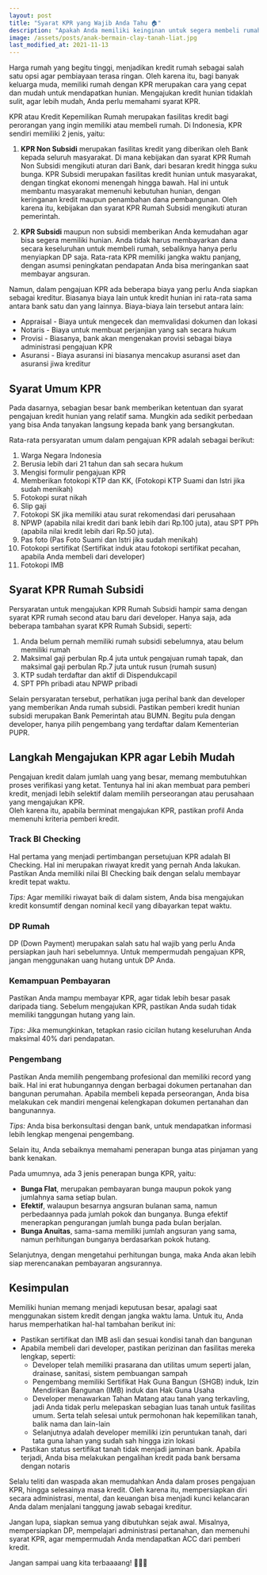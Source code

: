 ```yaml
---
layout: post
title: "Syarat KPR yang Wajib Anda Tahu 🏠"
description: "Apakah Anda memiliki keinginan untuk segera membeli rumah? Berikut ini berbagai syarat KPR dan langkah pengajuan serta tips-nya, agar cepat ACC Bank."
image: /assets/posts/anak-bermain-clay-tanah-liat.jpg
last_modified_at: 2021-11-13
---
```


Harga rumah yang begitu tinggi, menjadikan kredit rumah sebagai salah satu opsi agar pembiayaan terasa ringan. Oleh karena itu, bagi banyak keluarga muda, memiliki rumah dengan KPR merupakan cara yang cepat dan mudah untuk mendapatkan hunian. Mengajukan kredit hunian tidaklah sulit, agar lebih mudah, Anda perlu memahami syarat KPR.

KPR atau Kredit Kepemilikan Rumah merupakan fasilitas kredit bagi perorangan yang ingin memiliki atau membeli rumah. Di Indonesia, KPR sendiri memiliki 2 jenis, yaitu:

1. **KPR Non Subsidi** merupakan fasilitas kredit yang diberikan oleh Bank kepada seluruh masyarakat. Di mana kebijakan dan syarat KPR Rumah Non Subsidi mengikuti aturan dari Bank, dari besaran kredit hingga suku bunga.
KPR Subsidi merupakan fasilitas kredit hunian untuk masyarakat, dengan tingkat ekonomi menengah hingga bawah. Hal ini untuk membantu masyarakat memenuhi kebutuhan hunian, dengan keringanan kredit maupun penambahan dana pembangunan. Oleh karena itu, kebijakan dan syarat KPR Rumah Subsidi mengikuti aturan pemerintah.

2. **KPR Subsidi** maupun non subsidi memberikan Anda kemudahan agar bisa segera memiliki hunian. Anda tidak harus membayarkan dana secara keseluruhan untuk membeli rumah, sebaliknya hanya perlu menyiapkan DP saja. Rata-rata KPR memiliki jangka waktu panjang, dengan asumsi peningkatan pendapatan Anda bisa meringankan saat membayar angsuran.

Namun, dalam pengajuan KPR ada beberapa biaya yang perlu Anda siapkan sebagai kreditur. Biasanya biaya lain untuk kredit hunian ini rata-rata sama antara bank satu dan yang lainnya. Biaya-biaya lain tersebut antara lain:

* Appraisal - Biaya untuk mengecek dan memvalidasi dokumen dan lokasi
* Notaris - Biaya untuk membuat perjanjian yang sah secara hukum
* Provisi - Biasanya, bank akan mengenakan provisi sebagai biaya administrasi pengajuan KPR
* Asuransi - Biaya asuransi ini biasanya mencakup asuransi aset dan asuransi jiwa kreditur

## Syarat Umum KPR

Pada dasarnya, sebagian besar bank memberikan ketentuan dan syarat pengajuan kredit hunian yang relatif sama. Mungkin ada sedikit perbedaan yang bisa Anda tanyakan langsung kepada bank yang bersangkutan.

Rata-rata persyaratan umum dalam pengajuan KPR adalah sebagai berikut:

1. Warga Negara Indonesia
2. Berusia lebih dari 21 tahun dan sah secara hukum
3. Mengisi formulir pengajuan KPR
4. Memberikan fotokopi KTP dan KK, (Fotokopi KTP Suami dan Istri jika sudah menikah)
5. Fotokopi surat nikah
6. Slip gaji
7. Fotokopi SK jika memiliki atau surat rekomendasi dari perusahaan
8. NPWP (apabila nilai kredit dari bank lebih dari Rp.100 juta), atau SPT PPh (apabila nilai kredit lebih dari Rp.50 juta).
9. Pas foto (Pas Foto Suami dan Istri jika sudah menikah)
10. Fotokopi sertifikat (Sertifikat induk atau fotokopi sertifikat pecahan, apabila Anda membeli dari developer)
11. Fotokopi IMB

## Syarat KPR Rumah Subsidi

Persyaratan untuk mengajukan KPR Rumah Subsidi hampir sama dengan syarat KPR rumah second atau baru dari developer. Hanya saja, ada beberapa tambahan syarat KPR Rumah Subsidi, seperti:

1. Anda belum pernah memiliki rumah subsidi sebelumnya, atau belum memiliki rumah
2. Maksimal gaji perbulan Rp.4 juta untuk pengajuan rumah tapak, dan maksimal gaji perbulan Rp.7 juta untuk rusun (rumah susun)
3. KTP sudah terdaftar dan aktif di Dispendukcapil
4. SPT PPh pribadi atau NPWP pribadi

Selain persyaratan tersebut, perhatikan juga perihal bank dan developer yang memberikan Anda rumah subsidi. Pastikan pemberi kredit hunian subsidi merupakan Bank Pemerintah atau BUMN. Begitu pula dengan developer, hanya pilih pengembang yang terdaftar dalam Kementerian PUPR.

## Langkah Mengajukan KPR agar Lebih Mudah

Pengajuan kredit dalam jumlah uang yang besar, memang membutuhkan proses verifikasi yang ketat. Tentunya hal ini akan membuat para pemberi kredit, menjadi lebih selektif dalam memilih perseorangan atau perusahaan yang mengajukan KPR.  
Oleh karena itu, apabila berminat mengajukan KPR, pastikan profil Anda memenuhi kriteria pemberi kredit.

### Track BI Checking

Hal pertama yang menjadi pertimbangan persetujuan KPR adalah BI Checking. Hal ini merupakan riwayat kredit yang pernah Anda lakukan. Pastikan Anda memiliki nilai BI Checking baik dengan selalu membayar kredit tepat waktu.

*Tips:* Agar memiliki riwayat baik di dalam sistem, Anda bisa mengajukan kredit konsumtif dengan nominal kecil yang dibayarkan tepat waktu.

### DP Rumah

DP (Down Payment) merupakan salah satu hal wajib yang perlu Anda persiapkan jauh hari sebelumnya. Untuk mempermudah pengajuan KPR, jangan menggunakan uang hutang untuk DP Anda.

### Kemampuan Pembayaran

Pastikan Anda mampu membayar KPR, agar tidak lebih besar pasak daripada tiang. Sebelum mengajukan KPR, pastikan Anda sudah tidak memiliki tanggungan hutang yang lain.

*Tips:* Jika memungkinkan, tetapkan rasio cicilan hutang keseluruhan Anda maksimal 40% dari pendapatan.

### Pengembang

Pastikan Anda memilih pengembang profesional dan memiliki record yang baik. Hal ini erat hubungannya dengan berbagai dokumen pertanahan dan bangunan perumahan. Apabila membeli kepada perseorangan, Anda bisa melakukan cek mandiri mengenai kelengkapan dokumen pertanahan dan bangunannya.

*Tips:* Anda bisa berkonsultasi dengan bank, untuk mendapatkan informasi lebih lengkap mengenai pengembang.

Selain itu, Anda sebaiknya memahami penerapan bunga atas pinjaman yang bank kenakan.

Pada umumnya, ada 3 jenis penerapan bunga KPR, yaitu:

* **Bunga Flat**, merupakan pembayaran bunga maupun pokok yang jumlahnya sama setiap bulan.
* **Efektif**, walaupun besarnya angsuran bulanan sama, namun perbedaannya pada jumlah pokok dan bunganya. Bunga efektif menerapkan pengurangan jumlah bunga pada bulan berjalan.
* **Bunga Anuitas**, sama-sama memiliki jumlah angsuran yang sama, namun perhitungan bunganya berdasarkan pokok hutang.

Selanjutnya, dengan mengetahui perhitungan bunga, maka Anda akan lebih siap merencanakan pembayaran angsurannya.

## Kesimpulan

Memiliki hunian memang menjadi keputusan besar, apalagi saat menggunakan sistem kredit dengan jangka waktu lama. Untuk itu, Anda harus memperhatikan hal-hal tambahan berikut ini:

* Pastikan sertifikat dan IMB asli dan sesuai kondisi tanah dan bangunan
* Apabila membeli dari developer, pastikan perizinan dan fasilitas mereka lengkap, seperti:
  * Developer telah memiliki prasarana dan utilitas umum seperti jalan, drainase, sanitasi, sistem pembuangan sampah
  * Pengembang memiliki Sertifikat Hak Guna Bangun (SHGB) induk, Izin Mendirikan Bangunan (IMB) induk dan Hak Guna Usaha
  * Developer menawarkan Tahan Matang atau tanah yang terkavling, jadi Anda tidak perlu melepaskan sebagian luas tanah untuk fasilitas umum. Serta telah selesai untuk permohonan hak kepemilikan tanah, balik nama dan lain-lain
  * Selanjutnya adalah developer memiliki izin peruntukan tanah, dari tata guna lahan yang sudah sah hingga izin lokasi
* Pastikan status sertifikat tanah tidak menjadi jaminan bank. Apabila terjadi, Anda bisa melakukan pengalihan kredit pada bank bersama dengan notaris

Selalu teliti dan waspada akan memudahkan Anda dalam proses pengajuan KPR, hingga selesainya masa kredit. Oleh karena itu, mempersiapkan diri secara administrasi, mental, dan keuangan bisa menjadi kunci kelancaran Anda dalam menjalani tanggung jawab sebagai kreditur.

Jangan lupa, siapkan semua yang dibutuhkan sejak awal. Misalnya, mempersiapkan DP, mempelajari administrasi pertanahan, dan memenuhi syarat KPR, agar mempermudah Anda mendapatkan ACC dari pemberi kredit.

Jangan sampai uang kita terbaaaang! 💸💸💸
